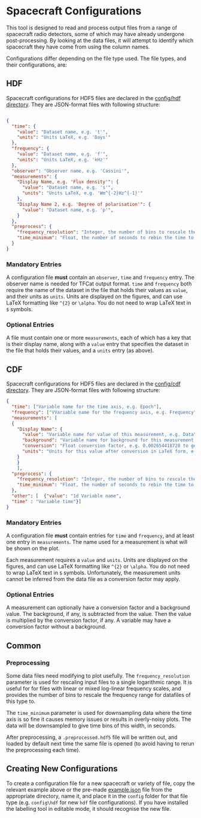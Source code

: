 # Spacecraft Configurations

This tool is designed to read and process output files from a range of spacecraft radio detectors, 
some of which may have already undergone post-processing. By looking at the data files, it will attempt to identify
which spacecraft they have come from using the column names.

Configurations differ depending on the file type used. The file types, and their configurations, are: 


## HDF
Spacecraft configurations for HDF5 files are declared in the [config/hdf directory](./config/hdf). 
They are JSON-format files with following structure:

```json

{
  "time": {
    "value": "Dataset name, e.g. 't'",
    "units": "Units LaTeX, e.g. 'Days'"
  },
  "frequency": {
    "value": "Dataset name, e.g. 'f'",
    "units": "Units LaTeX, e.g. 'kHz'"
  },
  "observer": "Observer name, e.g. 'Cassini'",
  "measurements": {
    "Display Name, e.g. 'Flux density'": {
      "value": "Dataset name, e.g. 's'",
      "units": "Units LaTeX, e.g. 'Wm^{-2}Hz^{-1}'"
    },
    "Display Name 2, e.g. 'Degree of polarisation'": {
      "value": "Dataset name, e.g. 'p'",
    }
  },
  "preprocess": {
    "frequency_resolution": "Integer, the number of bins to rescale the frequency axis along e.g. 400 (optional)",,
    "time_minimum": "Float, the number of seconds to rebin the time to (optional)"
  }
}
```

### Mandatory Entries

A configuration file **must** contain an `observer`, `time` and `frequency` entry.
The observer name is needed for TFCat output format.
`time` and `frequency` both require the name of the dataset in the file that holds their values as `value`, 
and their units as `units`. Units are displayed on the figures,
and can use LaTeX formatting like `^{2}` or `\alpha`. You do not need to wrap LaTeX text in `$` symbols. 

### Optional Entries

A file must contain one or more `measurements`, each of which has a key that is their display name,
along with a `value` entry that specifies the dataset in the file that holds their values, 
and a `units` entry (as above).


## CDF
Spacecraft configurations for HDF5 files are declared in the [config/cdf directory](../config/cdf). 
They are JSON-format files with following structure:

```json
{
  "time": ["Variable name for the time axis, e.g. Epoch"],
  "frequency": ["VVariable name for the frequency axis, e.g. Frequency"],
  "measurements": [
  {
    "Display Name": {
      "value": "Variable name for value of this measurement, e.g. Data",
      "background": "Variable name for background for this measurement, e.g. Background (optional)",
      "conversion": "Float conversion factor, e.g. 0.002654418728 to get from V^2 m^-2 Hz^-1 to W m^-2 Hz^-1 (optional)",
      "units": "Units for this value after conversion in LaTeX form, e.g. 'W m^{-2} Hz^{-1}"
    }
    }
    ],
  "preprocess": {
    "frequency_resolution": "Integer, the number of bins to rescale the frequency axis along e.g. 400 (optional)",,
    "time_minimum": "Float, the number of seconds to rebin the time to (optional)"
  },
  "other": [  {"value": "1d Variable name", 
  "time" : "Variable time"}]
}
```

### Mandatory Entries

A configuration file **must** contain entries for `time` and `frequency`, and at least one entry in `measurements`.
The name used for a measurement is what will be shown on the plot.

Each measurement requires a `value` and `units`. Units are displayed on the figures, 
and can use LaTeX formatting like `^{2}` or `\alpha`. You do not need to wrap LaTeX text in `$` symbols. 
Unfortunately, the measurement units cannot be inferred from the data file as a conversion factor may apply.

### Optional Entries

A measurement can optionally have a conversion factor and a background value. 
The background, if any, is subtracted from the value. Then the value is multiplied by the conversion factor, if any.
A variable may have a conversion factor without a background.


## Common

### Preprocessing

Some data files need modifying to plot usefully.
The `frequency_resolution` parameter is used for rescaling input files to a single logarithmic range. 
It is useful for for files with linear or mixed log-linear frequency scales, and provides the number of bins 
to rescale the frequency range for datafiles of this type to. 

The `time_minimum` parameter is used for downsampling data where the time axis is so fine it causes memory issues
or results in overly-noisy plots. The data will be downsampled to give time bins of this width, in seconds.

After preprocessing, a `.preprocessed.hdf5` file will be written out, and loaded by default
next time the same file is opened (to avoid having to rerun the preprocessing each time).


## Creating New Configurations

To create a configuration file for a new spacecraft or variety of file, copy the relevant example above or the pre-made
[example.json](example.json) file from the appropriate directory, name it, 
and place it in the `config` folder for that file type (e.g. `config\hdf` for new `hdf` file configurations).
If you have installed the labelling tool in editable mode, it should recognise the new file.
